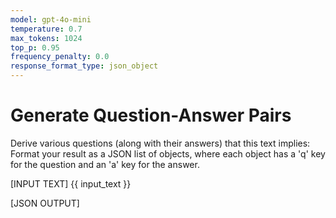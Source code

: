 ```yaml
---
model: gpt-4o-mini
temperature: 0.7
max_tokens: 1024
top_p: 0.95
frequency_penalty: 0.0
response_format_type: json_object
---
```


# Generate Question-Answer Pairs

Derive various questions (along with their answers) that this text implies:
Format your result as a JSON list of objects, where each object has a 'q' key
for the question and an 'a' key for the answer.

[INPUT TEXT]
{{ input_text }}

[JSON OUTPUT]
